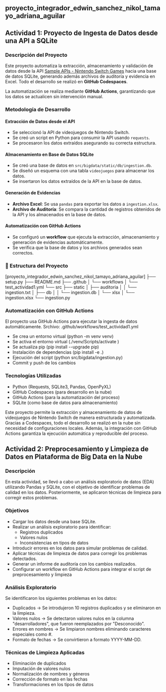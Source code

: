 ## proyecto_integrador_edwin_sanchez_nikol_tamayo_adriana_aguilar

## Actividad 1: Proyecto de Ingesta de Datos desde una API a SQLite

### Descripción del Proyecto  

Este proyecto automatiza la extracción, almacenamiento y validación de datos desde la API [Sample APIs - Nintendo Switch Games](https://api.sampleapis.com/switch/games) hacia una base de datos SQLite, generando además archivos de auditoría y evidencia en Excel. Todo el desarrollo se realizó en **GitHub Codespaces**.

La automatización se realiza mediante **GitHub Actions**, garantizando que los datos se actualicen sin intervención manual.  


### Metodología de Desarrollo  

#### **Extracción de Datos desde el API**  
- Se seleccionó la API de videojuegos de Nintendo Switch.
- Se creó un script en Python para consumir la API usando `requests`.  
- Se procesaron los datos extraídos asegurando su correcta estructura. 

#### **Almacenamiento en Base de Datos SQLite**  
- Se creó una base de datos en `src/bigdata/static/db/ingestion.db`.
- Se diseñó un esquema con una tabla `videojuegos` para almacenar los datos.
- Se insertaron los datos extraídos de la API en la base de datos.

#### **Generación de Evidencias**  
- **Archivo Excel**: Se usa `pandas` para exportar los datos a `ingestion.xlsx`.  
- **Archivo de Auditoría**: Se compara la cantidad de registros obtenidos de la API y los almacenados en la base de datos. 

#### **Automatización con GitHub Actions**  
- Se configuró un **workflow** que ejecuta la extracción, almacenamiento y generación de evidencias automáticamente.  
- Se verifica que la base de datos y los archivos generados sean correctos.  


### 📂 Estructura del Proyecto  

[proyecto_integrador_edwin_sanchez_nikol_tamayo_adriana_aguilar]
├── setup.py
├── README.md
├── .github
│   └── workflows
│       └── test_actividad1.yml
└── src
    ├── static
    │   ├── auditoria
    │   │   └── ingestion.txt
    │   ├── db
    │   │   └── ingestion.db
    │   └── xlsx
    │       └── ingestion.xlsx
    └── ingestion.py

### **Automatización con GitHub Actions**
El proyecto usa GitHub Actions para ejecutar la ingesta de datos automáticamente.
Srchivo: .github/workflows/test_actividad1.yml
- Se crea un entorno virtual (python -m venv venv)
- Se activa el entorno virtual (./venv/Scripts/activate )
- Se actualiza pip (pip install --upgrade pip)
- Instalación de dependencias (pip install -e .)
- Ejecución del script (python src/bigdata/ingestion.py)
- Commit y push de los cambios

### **Tecnologías Utilizadas**
- Python (Requests, SQLite3, Pandas, OpenPyXL)
- GitHub Codespaces (para desarrollo en la nube)
- GitHub Actions (para la automatización del proceso)
- SQLite (como base de datos para almacenamiento)

Este proyecto permite la extracción y almacenamiento de datos de videojuegos de Nintendo Switch de manera estructurada y automatizada. Gracias a Codespaces, todo el desarrollo se realizó en la nube sin necesidad de configuraciones locales. Además, la integración con GitHub Actions garantiza la ejecución automática y reproducible del proceso.

## Actividad 2: Preprocesamiento y Limpieza de Datos en Plataforma de Big Data en la Nube

### Descripción
En esta actividad, se llevó a cabo un análisis exploratorio de datos (EDA) utilizando Pandas y SQLite, con el objetivo de identificar problemas de calidad en los datos. Posteriormente, se aplicaron técnicas de limpieza para corregir estos problemas.

### Objetivos

- Cargar los datos desde una base SQLite.
- Realizar un análisis exploratorio para identificar:
    - Registros duplicados
    - Valores nulos
    - Inconsistencias en tipos de datos
- Introducir errores en los datos para simular problemas de calidad.
- Aplicar técnicas de limpieza de datos para corregir los problemas detectados.
- Generar un informe de auditoría con los cambios realizados.
- Configurar un workflow en GitHub Actions para integrar el script de preprocesamiento y limpieza 

### Análisis Exploratorio
Se identificaron los siguientes problemas en los datos:
- Duplicados → Se introdujeron 10 registros duplicados y se eliminaron en la limpieza.
- Valores nulos → Se detectaron valores nulos en la columna "desarrolladores", que fueron reemplazados por "Desconocido".
- Errores en nombres → Se limpiaron nombres eliminando caracteres especiales como #.
- Formato de fechas → Se convirtieron a formato YYYY-MM-DD.

### Técnicas de Limpieza Aplicadas
- Eliminación de duplicados
- Imputación de valores nulos
- Normalización de nombres y géneros
- Corrección de formato en las fechas
- Transformaciones en los tipos de datos